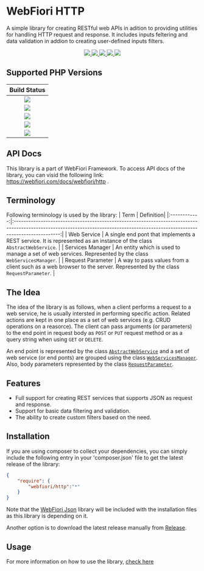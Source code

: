 # WebFiori HTTP
A simple library for creating RESTful web APIs in adition to providing utilities for handling HTTP request and response. 
It includes inputs feltering and data validation in addion to creating user-defined inputs filters.

<p align="center">
  <a href="https://github.com/WebFiori/http/actions">
    <img src="https://github.com/WebFiori/http/actions/workflows/php84.yml/badge.svg?branch=master">
  </a>
  <a href="https://codecov.io/gh/WebFiori/http">
    <img src="https://codecov.io/gh/WebFiori/http/branch/master/graph/badge.svg" />
  </a>
  <a href="https://sonarcloud.io/dashboard?id=WebFiori_http">
      <img src="https://sonarcloud.io/api/project_badges/measure?project=WebFiori_http&metric=alert_status" />
  </a>
  <a href="https://github.com/WebFiori/http/releases">
      <img src="https://img.shields.io/github/release/WebFiori/http.svg?label=latest" />
  </a>
  <a href="https://packagist.org/packages/webfiori/http">
      <img src="https://img.shields.io/packagist/dt/webfiori/http?color=light-green">
  </a>
</p>

## Supported PHP Versions
|                                                                                        Build Status                                                                                         |
|:-------------------------------------------------------------------------------------------------------------------------------------------------------------------------------------------:|
| <a target="_blank" href="https://github.com/WebFiori/http/actions/workflows/php80.yml"><img src="https://github.com/WebFiori/http/actions/workflows/php80.yml/badge.svg?branch=master"></a> |
| <a target="_blank" href="https://github.com/WebFiori/http/actions/workflows/php81.yml"><img src="https://github.com/WebFiori/http/actions/workflows/php81.yml/badge.svg?branch=master"></a> |
| <a target="_blank" href="https://github.com/WebFiori/http/actions/workflows/php82.yml"><img src="https://github.com/WebFiori/http/actions/workflows/php82.yml/badge.svg?branch=master"></a> |
| <a target="_blank" href="https://github.com/WebFiori/http/actions/workflows/php83.yml"><img src="https://github.com/WebFiori/http/actions/workflows/php83.yml/badge.svg?branch=master"></a> |
| <a target="_blank" href="https://github.com/WebFiori/http/actions/workflows/php84.yml"><img src="https://github.com/WebFiori/http/actions/workflows/php84.yml/badge.svg?branch=master"></a> |

## API Docs
This library is a part of <a>WebFiori Framework</a>. To access API docs of the library, you can visid the following link: https://webfiori.com/docs/webfiori/http .

## Terminology

Following terminology is used by the library: 
| Term | Definition|
|:------------:|:-------------------------------------------------------------------------------------------------------------------------------------------------------------------------------:|
| Web Service | A single end pont that implements a REST service. It is represented as an instance of the class `AbstractWebService`. |
| Services Manager  | An entity which is used to manage a set of web services. Represented by the class `WebServicesManager`. |
| Request Parameter | A way to pass values from a client such as a web browser to the server. Represented by the class `RequestParameter`. |

## The Idea

The idea of the library is as follows, when a client performs a request to a web service, he is usually intersted in performing specific action. Related actions are kept in one place as a set of web services (e.g. CRUD operations on a reasorce). The client can pass arguments (or parameters) to the end point in request body as `POST` or `PUT` request method or as a query string when using `GET` or `DELETE`.

An end point is represented by the class [`AbstractWebService`](https://webfiori.com/docs/webfiori/http/AbstractWebService) and a set of web service (or end ponts) are grouped using the class [`WebServicesManager`](https://webfiori.com/docs/webfiori/http/WebServicesManager). Also, body parameters represented by the class [`RequestParameter`](https://webfiori.com/docs/webfiori/http/RequestParameter).

## Features
* Full support for creating REST services that supports JSON as request and response.
* Support for basic data filtering and validation.
* The ability to create custom filters based on the need.

## Installation
If you are using composer to collect your dependencies, you can simply include the following entry in your 'composer.json' file to get the latest release of the library:

``` json
{
    "require": {
        "webfiori/http":"*"
    }
}
```
Note that the <a href="https://github.com/WebFiori/json">WebFiori Json</a> library will be included with the installation files as this library is depending on it. 

Another option is to download the latest release manually from <a href="https://github.com/WebFiori/http/releases">Release</a>.

## Usage
For more information on how to use the library, [check here](https://github.com/WebFiori/wf-docs/blob/master/web-services.md)

